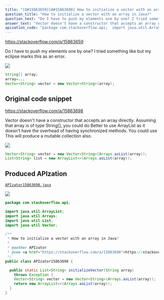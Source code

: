 ```yaml
---
title: "[Q#15863659][A#15863698] How to initialize a vector with an array in Java?"
question_title: "How to initialize a vector with an array in Java?"
question_text: "Do I have to push my elements one by one? I tried something like but my eclipse marks this as an error."
answer_text: "Vector doesn't have a constructor that accepts an array directly. Assuming that array is of type String[], you could do Better to use ArrayList as it doesn't have the overhead of having synchronized methods. You could use This will produce a mutable collection also."
apization_code: "package com.stackoverflow.api;  import java.util.ArrayList; import java.util.Arrays; import java.util.List; import java.util.Vector;  /**  * How to initialize a vector with an array in Java?  *  * @author APIzator  * @see <a href=\"https://stackoverflow.com/a/15863698\">https://stackoverflow.com/a/15863698</a>  */ public class APIzator15863698 {    public static List<String> initializeVector(String array)     throws Exception {     Vector<String> vector = new Vector<String>(Arrays.asList(array));     return new ArrayList<>(Arrays.asList(array));   } }"
---
```


https://stackoverflow.com/q/15863659

Do I have to push my elements one by one? I tried something like
but my eclipse marks this as an error.


<div class="code-logo"><img src="/stackoverflow.png" /></div>

```java
String[] array;
array=...
Vector<String> vector = new Vector<String>(array);
```


## Original code snippet

https://stackoverflow.com/a/15863698

Vector doesn&#x27;t have a constructor that accepts an array directly.
Assuming that array is of type String[], you could do
Better to use ArrayList as it doesn&#x27;t have the overhead of having synchronized methods. You could use
This will produce a mutable collection also.

<div class="code-logo"><img src="/stackoverflow.png" /></div>

```java
Vector<String> vector = new Vector<String>(Arrays.asList(array));
List<String> list = new ArrayList<>(Arrays.asList(array));
```

## Produced APIzation

[`APIzator15863698.java`](https://github.com/pasqualesalza/apization-temp/raw/main/data/search/APIzator15863698.java)

<div class="code-logo"><img src="/apizator.png" /></div>

```java
package com.stackoverflow.api;

import java.util.ArrayList;
import java.util.Arrays;
import java.util.List;
import java.util.Vector;

/**
 * How to initialize a vector with an array in Java?
 *
 * @author APIzator
 * @see <a href="https://stackoverflow.com/a/15863698">https://stackoverflow.com/a/15863698</a>
 */
public class APIzator15863698 {

  public static List<String> initializeVector(String array)
    throws Exception {
    Vector<String> vector = new Vector<String>(Arrays.asList(array));
    return new ArrayList<>(Arrays.asList(array));
  }
}

```